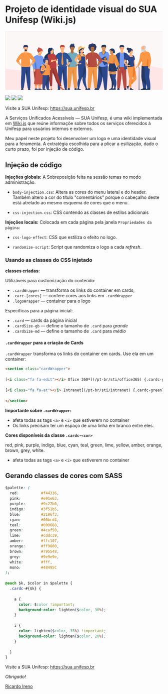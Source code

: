 # Projeto de identidade visual do SUA Unifesp (Wiki.js)

<p align="center">
  <img src="__readme_src/banner.svg" />
</p>



![](https://img.shields.io/badge/HTML5-E34F26?style=for-the-badge&logo=html5&logoColor=white)
![](https://img.shields.io/badge/CSS3-1572B6?style=for-the-badge&logo=css3&logoColor=white)
![](https://img.shields.io/badge/Sass-CC6699?style=for-the-badge&logo=sass&logoColor=white)




Visite a SUA Unifesp: <https://sua.unifesp.br>  


A Serviços Unificados Acessíveis — SUA Unifesp, é uma wiki implementada em [Wiki.js](https://js.wiki) que reúne informaçõe sobre todos os serviços oferecidos à Unifesp para usuários internos e externos.

Meu papel neste projeto foi desenvolver um logo e uma identidade visual para a feramenta. A extratégia escolhida para a plicar a esilização, dado o curto prazo, foi por injeção de código.


## Injeção de código


**Injeções globais:**
A Sobreposição feita na sessão temas no modo administração.


- `body-injection.css`: Altera as cores do menu lateral e do header. Também altero a cor do título "comentários" porque o cabeçalho deste está atrelado ao mesmo esquema de cores que o menu.

- `css-injection.css`: CSS contendo as classes de estilos adicionais


**Injeções locais:**
Colocada em cada página pela janela `Propriedades da página`:

- `css-logo-effect`: CSS que estiliza o efeito no logo. 

- `randomize-script`: Script que randomiza o logo a cada *refresh*.

### Usando as classes do CSS injetado

**classes criadas:**

Utilizáveis para customização do conteúdo:
- `.cardWrapper`  — transforma os links do container em cards;
- `.carc-[cores]` — confere cores aos links em `.cardWrapper`
- `.logoWrapper`  — container para o logo


Específicas para a página inicial: 
- `.card`         — cards da página inicial
- `.cardSize-gb`  — define o tamanho de `.card` para _grande_
- `.cardSize-md`  — define o tamanho de `.card` para _médio_


#### `.cardWrapper` para a criação de Cards

`.cardWrapper` transforma os links do container em cards. Use ela em um container:

```html
<section class="cardWrapper"> 

[<i class="fa fa-edit"></i> Ofice 360º](/pt-br/sti/office365) {.cardc-green}
  
[<i class="fa fa-at"></i> Intranet](/pt-br/sti/intranet) {.cardc-green}

</section>

```

**Importante sobre `.cardWrapper`:**

- afeta todas as tags `<a>` e `<i>` que estiverem no container
- Os links precisam ter um espaço de uma linha em branco entre eles.


**Cores disponíveis da classe `.cardc-<cor>`**

  red, pink, purple, indigo, blue, cyan, teal, green, lime, yellow, amber, orange, brown, grey, white.


- afeta todas as tags `<a>` e `<i>` que estiverem no container



## Gerando classes de cores com SASS


```css
$palette: (
  red:          #f44336,
  pink:         #e91e63,
  purple:       #9c27b0,
  indigo:       #3f51b5,
  blue:         #2196f3,
  cyan:         #00bcd4,
  teal:         #009688,
  green:        #4caf50,
  lime:         #cddc39,
  amber:        #ffc107,
  orange:       #ff9800,
  brown:        #795548,
  grey:         #9e9e9e,
  white:        #fff,
  mono:         #48495C
);

@each $k, $color in $palette {
  .cardc-#{$k} {

    a {
      color: $color !important;
      background-color: lighten($color, 30%);
    }
    
    i {  
      color: lighten($color, 35%) !important;
      background-color: lighten($color, 20%);
    }
    
  }
}
```


Visite a SUA Unifesp: <https://sua.unifesp.br>  

*Obrigado!*

[Ricardo Ireno](https://github.com/RicardoIreno/)